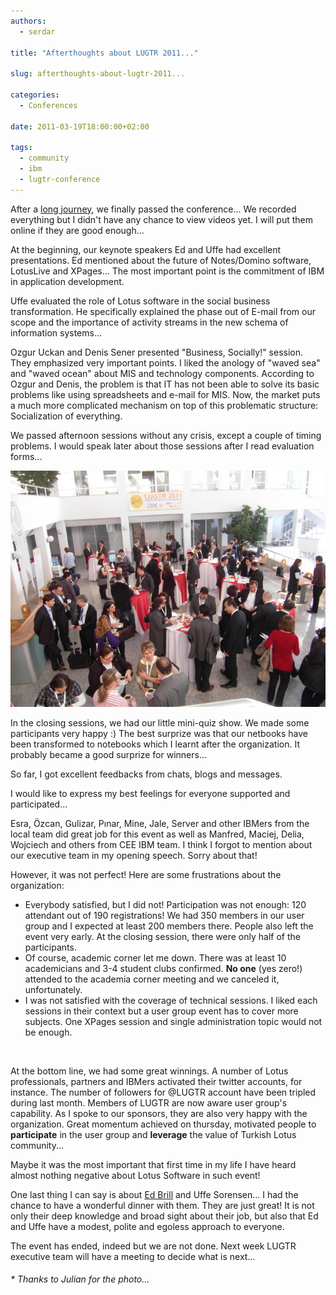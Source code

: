 ```yaml
---
authors:
  - serdar

title: "Afterthoughts about LUGTR 2011..."

slug: afterthoughts-about-lugtr-2011...

categories:
  - Conferences

date: 2011-03-19T18:00:00+02:00

tags:
  - community
  - ibm
  - lugtr-conference
---
```


After a [long journey](2011-03-after-a-long-journey-turkish-lotus-user-group-conference....md "after-a-long-journey-turkish-lotus-user-group-conference....htm"), we finally passed the conference... We recorded everything but I didn't have any chance to view videos yet. I will put them online if they are good enough...
<!-- more -->
At the beginning, our keynote speakers Ed and Uffe had excellent presentations. Ed mentioned about the future of Notes/Domino software, LotusLive and XPages... The most important point is the commitment of IBM in application development.

Uffe evaluated the role of Lotus software in the social business transformation. He specifically explained the phase out of E-mail from our scope and the importance of activity streams in the new schema of information systems...

Ozgur Uckan and Denis Sener presented "Business, Socially!" session. They emphasized very important points. I liked the anology of "waved sea" and "waved ocean" about MIS and technology components. According to Ozgur and Denis, the problem is that IT has not been able to solve its basic problems like using spreadsheets and e-mail for MIS. Now, the market puts a much more complicated mechanism on top of this problematic structure: Socialization of everything.

We passed afternoon sessions without any crisis, except a couple of timing problems. I would speak later about those sessions after I read evaluation forms...

![Image:Afterthoughts about LUGTR 2011...](../../images/imported/afterthoughts-about-lugtr-2011-M2.jpeg)

In the closing sessions, we had our little mini-quiz show. We made some participants very happy :) The best surprize was that our netbooks have been transformed to notebooks which I learnt after the organization. It probably became a good surprize for winners...

So far, I got excellent feedbacks from chats, blogs and messages.

I would like to express my best feelings for everyone supported and participated...

Esra, Özcan, Gulizar, Pınar, Mine, Jale, Server and other IBMers from the local team did great job for this event as well as Manfred, Maciej, Delia, Wojciech and others from CEE IBM team. I think I forgot to mention about our executive team in my opening speech. Sorry about that!

However, it was not perfect! Here are some frustrations about the organization:

* Everybody satisfied, but I did not! Participation was not enough: 120 attendant out of 190 registrations! We had 350 members in our user group and I expected at least 200 members there. People also left the event very early. At the closing session, there were only half of the participants.
* Of course, academic corner let me down. There was at least 10 academicians and 3-4 student clubs confirmed. **No one** (yes zero!) attended to the academia corner meeting and we canceled it, unfortunately.
* I was not satisfied with the coverage of technical sessions. I liked each sessions in their context but a user group event has to cover more subjects. One XPages session and single administration topic would not be enough.

<br />

At the bottom line, we had some great winnings. A number of Lotus professionals, partners and IBMers activated their twitter accounts, for instance. The number of followers for @LUGTR account have been tripled during last month. Members of LUGTR are now aware user group's capability. As I spoke to our sponsors, they are also very happy with the organization. Great momentum achieved on thursday, motivated people to **participate** in the user group and **leverage** the value of Turkish Lotus community...

Maybe it was the most important that first time in my life I have heard almost nothing negative about Lotus Software in such event!

One last thing I can say is about [Ed Brill](http://www.edbrill.com "Ed Brill") and Uffe Sorensen... I had the chance to have a wonderful dinner with them. They are just great! It is not only their deep knowledge and broad sight about their job, but also that Ed and Uffe have a modest, polite and egoless approach to everyone.

The event has ended, indeed but we are not done. Next week LUGTR executive team will have a meeting to decide what is next...

###### \* Thanks to Julian for the photo...
